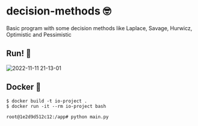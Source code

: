 # decision-methods 🤓
Basic program with some decision methods like Laplace, Savage, Hurwicz, Optimistic and Pessimistic

## Run! 🚀

![2022-11-11 21-13-01](https://user-images.githubusercontent.com/62488915/201452459-c5fde4a9-ca06-4463-ad31-018300460b83.gif)

## Docker 🐳

```Shell
$ docker build -t io-project .
$ docker run -it --rm io-project bash

root@1e2d9d512c12:/app# python main.py
```
